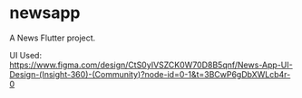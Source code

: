 # newsapp

A News Flutter project.

UI Used: https://www.figma.com/design/CtS0yIVSZCK0W70D8B5qnf/News-App-UI-Design-(Insight-360)-(Community)?node-id=0-1&t=3BCwP6gDbXWLcb4r-0
